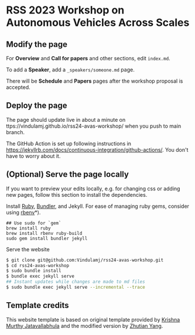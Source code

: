 # RSS 2023 Workshop on Autonomous Vehicles Across Scales

## Modify the page

For **Overview** and **Call for papers** and other sections, edit `index.md`.

To add a **Speaker**, add a `_speakers/someone.md` page.

There will be **Schedule** and **Papers** pages after the workshop proposal is accepted.

## Deploy the page

The page should update live in about a minute on ttps://vindulamj.github.io/rss24-avas-workshop/ when you push to main branch.

The GitHub Action is set up following instructions in https://jekyllrb.com/docs/continuous-integration/github-actions/. You don't have to worry about it.

## (Optional) Serve the page locally

If you want to preview your edits locally, e.g. for changing css or adding new pages, follow this section to install the dependencies.

Install [Ruby](https://www.ruby-lang.org/en/downloads/), [Bundler](https://bundler.io/), and Jekyll. For ease of managing ruby gems, consider using [rbenv](https://github.com/rbenv/rbenv)*).

```
## Use sudo for `gem`
brew install ruby
brew install rbenv ruby-build
sudo gem install bundler jekyll
```

Serve the website

```bash
$ git clone git@github.com:Vindulamj/rss24-avas-workshop.git
$ cd rss24-avas-workshop
$ sudo bundle install
$ bundle exec jekyll serve
## Instant updates while changes are made to md files
$ sudo bundle exec jekyll serve --incremental --trace
```

## Template credits 

This website template is based on original template provided by [Krishna Murthy Jatavallabhula](https://github.com/krrish94) and the modified version by [Zhutian Yang](https://github.com/zt-yang).